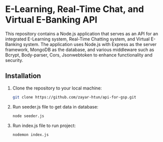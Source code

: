 # E-Learning, Real-Time Chat, and Virtual E-Banking API

This repository contains a Node.js application that serves as an API for an integrated E-Learning system, Real-Time Chatting system, and Virtual E-Banking system. The application uses Node.js with Express as the server framework, MongoDB as the database, and various middleware such as Bcrypt, Body-parser, Cors, Jsonwebtoken to enhance functionality and security.

## Installation

1. Clone the repository to your local machine:

   ```bash
   git clone https://github.com/zayar-htun/api-for-gsp.git

2. Run seeder.js file to get data in database:

   ```bash
   node seeder.js


3. Run index.js file to run project:
   ```bash
   nodemon index.js
